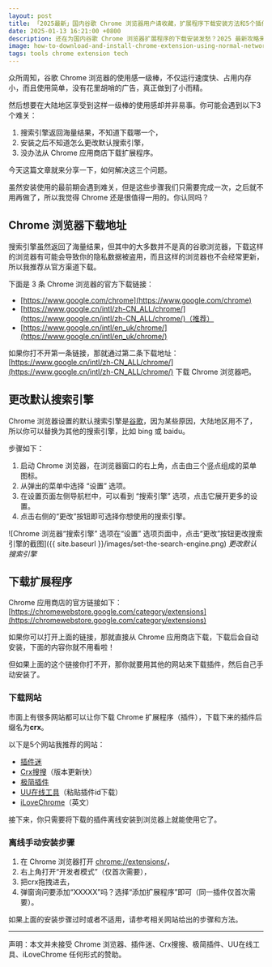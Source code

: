 ```yaml
---
layout: post
title: 「2025最新」国内谷歌 Chrome 浏览器用户请收藏，扩展程序下载安装方法和5个插件下载网站
date: 2025-01-13 16:21:00 +0800
description: 还在为国内谷歌 Chrome 浏览器扩展程序的下载安装发愁？2025 最新攻略来袭，一文带你掌握详细安装方法，更有 5 个优质插件下载网站推荐，满足你的多样需求，赶紧收藏！
image: how-to-download-and-install-chrome-extension-using-normal-network-in-china.png
tags: tools chrome extension tech
---
```


众所周知，谷歌 Chrome 浏览器的使用感一级棒，不仅运行速度快、占用内存小，而且使用简单，没有花里胡哨的广告，真正做到了小而精。

然后想要在大陆地区享受到这样一级棒的使用感却并非易事。你可能会遇到以下3个难关：
1. 搜索引擎返回海量结果，不知道下载哪一个，
2. 安装之后不知道怎么更改默认搜索引擎，
3. 没办法从 Chrome 应用商店下载扩展程序。

今天这篇文章就来分享一下，如何解决这三个问题。

虽然安装使用的最前期会遇到难关，但是这些步骤我们只需要完成一次，之后就不用再做了，所以我觉得 Chrome 还是很值得一用的。你认同吗？

## Chrome 浏览器下载地址

搜索引擎虽然返回了海量结果，但其中的大多数并不是真的谷歌浏览器，下载这样的浏览器有可能会导致你的隐私数据被盗用，而且这样的浏览器也不会经常更新，所以我推荐从官方渠道下载。

下面是 3 条 Chrome 浏览器的官方下载链接：
- [https://www.google.com/chrome](https://www.google.com/chrome)
- [https://www.google.cn/intl/zh-CN_ALL/chrome/](https://www.google.cn/intl/zh-CN_ALL/chrome/)（推荐）
- [https://www.google.cn/intl/en_uk/chrome/](https://www.google.cn/intl/en_uk/chrome/)

如果你打不开第一条链接，那就通过第二条下载地址：[https://www.google.cn/intl/zh-CN_ALL/chrome/](https://www.google.cn/intl/zh-CN_ALL/chrome/) 下载 Chrome 浏览器吧。

## 更改默认搜索引擎

Chrome 浏览器设置的默认搜索引擎是[谷歌](https://www.google.com)，因为某些原因，大陆地区用不了，所以你可以替换为其他的搜索引擎，比如 bing 或 baidu。

步骤如下：
1. 启动 Chrome 浏览器，在浏览器窗口的右上角，点击由三个竖点组成的菜单图标。
2. 从弹出的菜单中选择 “设置” 选项。
3. 在设置页面左侧导航栏中，可以看到 “搜索引擎” 选项，点击它展开更多的设置。
4. 点击右侧的“更改”按钮即可选择你想使用的搜索引擎。

![Chrome 浏览器“搜索引擎” 选项在“设置” 选项页面中，点击“更改”按钮更改搜索引擎的截图]({{ site.baseurl }}/images/set-the-search-engine.png)
*更改默认搜索引擎*

## 下载扩展程序

Chrome 应用商店的官方链接如下：
[https://chromewebstore.google.com/category/extensions](https://chromewebstore.google.com/category/extensions)

如果你可以打开上面的链接，那就直接从 Chrome 应用商店下载，下载后会自动安装，下面的内容你就不用看啦！

但如果上面的这个链接你打不开，那你就要用其他的网站来下载插件，然后自己手动安装了。

### 下载网站

市面上有很多网站都可以让你下载 Chrome 扩展程序（插件），下载下来的插件后缀名为**crx**。

以下是5个网站我推荐的网站：
- [插件迷](https://www.chajianmi.com/)
- [Crx搜搜](https://www.crxsoso.com/)（版本更新快）
- [极简插件](https://chrome.zzzmh.cn/search)
- [UU在线工具](https://uutool.cn/chrome-crx/)（粘贴插件id下载）
- [iLoveChrome](https://www.ilovechrome.com/)（英文）

接下来，你只需要将下载的插件离线安装到浏览器上就能使用它了。

### 离线手动安装步骤

1. 在 Chrome 浏览器打开 [chrome://extensions/](chrome://extensions/)，
1. 右上角打开“开发者模式”（仅首次需要），
1. 把crx拖拽进去，
1. 弹窗询问要添加“XXXXX”吗？选择“添加扩展程序”即可（同一插件仅首次需要）。

如果上面的安装步骤过时或者不适用，请参考相关网站给出的步骤和方法。

---

声明：本文并未接受 Chrome 浏览器、插件迷、Crx搜搜、极简插件、UU在线工具、iLoveChrome 任何形式的赞助。
